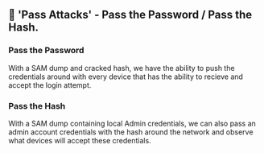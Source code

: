 ## 🚩 'Pass Attacks' - Pass the Password / Pass the Hash.  

### Pass the Password  
With a SAM dump and cracked hash, we have the ability to push the credentials around with every device that has the ability to recieve and accept the login attempt.

### Pass the Hash  
With a SAM dump containing local Admin credentials, we can also pass an admin account credentials with the hash around the network and observe what devices will accept these credentials.
